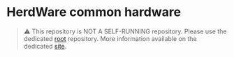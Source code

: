 # HerdWare common hardware

> :warning: This repository is NOT A SELF-RUNNING repository.
> Please use the dedicated [root](https://gitlab.com/herd-ware/root) repository. More information available on the dedicated [site]().